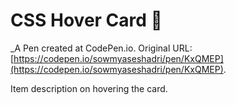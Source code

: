 # CSS Hover Card  🛒
 _A Pen created at CodePen.io. Original URL: [https://codepen.io/sowmyaseshadri/pen/KxQMEP](https://codepen.io/sowmyaseshadri/pen/KxQMEP).

 Item description on hovering the card.